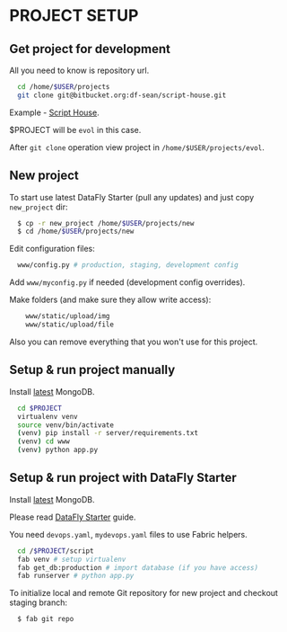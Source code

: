 PROJECT SETUP
=============

Get project for development
---------------------------

All you need to know is repository url.

```bash
  cd /home/$USER/projects
  git clone git@bitbucket.org:df-sean/script-house.git  
```

Example - [Script House](http://evol.datafly.net/).

$PROJECT will be `evol` in this case.

After `git clone` operation view project in `/home/$USER/projects/evol`.

New project
-----------

To start use latest DataFly Starter (pull any updates) and
just copy `new_project` dir:

```bash
  $ cp -r new_project /home/$USER/projects/new
  $ cd /home/$USER/projects/new
```

Edit configuration files:

```bash
  www/config.py # production, staging, development config
```

Add `www/myconfig.py` if needed (development config overrides).

Make folders (and make sure they allow write access):

```bash
    www/static/upload/img
    www/static/upload/file  
```

Also you can remove everything that you won't use for this project.

Setup & run project manually
----------------------------

Install
[latest](http://docs.mongodb.org/manual/tutorial/install-mongodb-on-ubuntu/)
MongoDB.

```bash  
  cd $PROJECT
  virtualenv venv  
  source venv/bin/activate
  (venv) pip install -r server/requirements.txt
  (venv) cd www
  (venv) python app.py
```

Setup & run project with DataFly Starter
----------------------------------------

Install
[latest](http://docs.mongodb.org/manual/tutorial/install-mongodb-on-ubuntu/)
MongoDB.

Please read [DataFly Starter](/datafly-starter) guide.

You need `devops.yaml`, `mydevops.yaml` files to use Fabric helpers.

```bash
  cd /$PROJECT/script
  fab venv # setup virtualenv
  fab get_db:production # import database (if you have access)
  fab runserver # python app.py
```

To initialize local and remote Git repository for new project and checkout
staging branch:

```bash
  $ fab git repo 
```